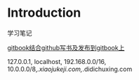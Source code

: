 # Introduction

学习笔记


[gitbook结合github写书及发布到gitbook上](https://blog.csdn.net/kuangshp128/article/details/80714353)


127.0.0.1, localhost, 192.168.0.0/16, 10.0.0.0/8,*.xiaojukeji.com,*.didichuxing.com


